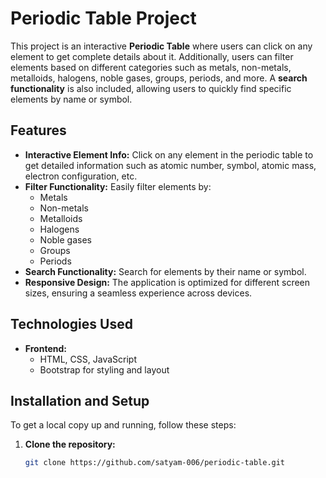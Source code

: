 # Periodic Table Project

This project is an interactive **Periodic Table** where users can click on any element to get complete details about it. Additionally, users can filter elements based on different categories such as metals, non-metals, metalloids, halogens, noble gases, groups, periods, and more. A **search functionality** is also included, allowing users to quickly find specific elements by name or symbol.

## Features

- **Interactive Element Info:** Click on any element in the periodic table to get detailed information such as atomic number, symbol, atomic mass, electron configuration, etc.
- **Filter Functionality:** Easily filter elements by:
  - Metals
  - Non-metals
  - Metalloids
  - Halogens
  - Noble gases
  - Groups
  - Periods
- **Search Functionality:** Search for elements by their name or symbol.
- **Responsive Design:** The application is optimized for different screen sizes, ensuring a seamless experience across devices.

## Technologies Used

- **Frontend:**
  - HTML, CSS, JavaScript
  - Bootstrap for styling and layout

## Installation and Setup

To get a local copy up and running, follow these steps:

1. **Clone the repository:**
   ```bash
   git clone https://github.com/satyam-006/periodic-table.git

